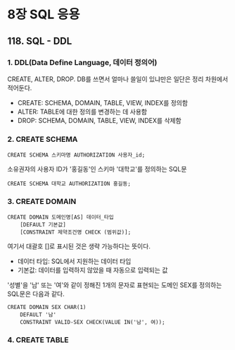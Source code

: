 # 8장 SQL 응용
## 118. SQL - DDL
### 1. DDL(Data Define Language, 데이터 정의어)
CREATE, ALTER, DROP. DB를 쓰면서 얼마나 쓸일이 있냐만은 일단은 정리 차원에서 적어둔다.
* CREATE: SCHEMA, DOMAIN, TABLE, VIEW, INDEX를 정의함   
* ALTER: TABLE에 대한 정의를 변경하는 데 사용함  
* DROP: SCHEMA, DOMAIN, TABLE, VIEW, INDEX를 삭제함
### 2. CREATE SCHEMA
```
CREATE SCHEMA 스키마명 AUTHORIZATION 사용자_id;  
```
소유권자의 사용자 ID가 '홍길동'인 스키마 '대학교'를 정의하는 SQL문  
```
CREATE SCHEMA 대학교 AUTHORIZATION 홍길동;
```
### 3. CREATE DOMAIN
```
CREATE DOMAIN 도메인명[AS] 데이터_타입
    [DEFAULT 기본값]
    [CONSTRAINT 제약조건명 CHECK (범위값)];
```
여기서 대괄호 []로 표시된 것은 생략 가능하다는 뜻이다.
* 데이터 타입: SQL에서 지원하는 데이터 타입
* 기본값: 데이터를 입력하지 않았을 때 자동으로 입력되는 값   

'성별'을 '남' 또는 '여'와 같이 정해진 1개의 문자로 표현되는 도메인 SEX를 정의하는 SQL문은 다음과 같다.
```
CREATE DOMAIN SEX CHAR(1)
    DEFAULT '남'
    CONSTRAINT VALID-SEX CHECK(VALUE IN('남', 여));
```
### 4. CREATE TABLE
